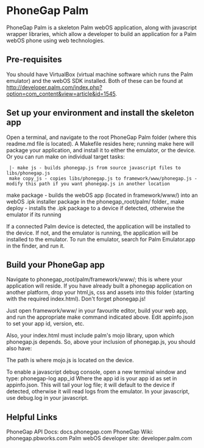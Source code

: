 PhoneGap Palm
=====================================================
PhoneGap Palm is a skeleton Palm webOS application, along with javascript wrapper libraries, which allow a developer to build an application for a Palm webOS phone using web technologies.


Pre-requisites
-----------------------------------------------------
You should have VirtualBox (virtual machine software which runs the Palm emulator) and the webOS SDK installed. Both of these can be found at http://developer.palm.com/index.php?option=com_content&view=article&id=1545.


Set up your environment and install the skeleton app
-----------------------------------------------------
Open a terminal, and navigate to the root PhoneGap Palm folder (where this readme.md file is located). A Makefile resides here; running make here will package your application, and install it to either the emulator, or the device. Or you can run make on individual target tasks:

     |- make js - builds phonegap.js from source javascript files to libs/phonegap.js
     make copy_js - copies libs/phonegap.js to framework/www/phonegap.js - modify this path if you want phonegap.js in another location
make package - builds the webOS app (located in framework/www/) into an webOS .ipk installer package in the phonegap_root/palm/ folder_
make deploy - installs the .ipk package to a device if detected, otherwise the emulator if its running 

If a connected Palm device is detected, the application will be installed to the device. If not, and the emulator is running, the application will be installed to the emulator. To run the emulator, search for Palm Emulator.app in the finder, and run it. 


Build your PhoneGap app
-----------------------------------------------------
Navigate to phonegap_root/palm/framework/www/; this is where your application will reside. If you have already built a phonegap application on another platform, drop your html,js, css and assets into this folder (starting with the required index.html). Don't forget phonegap.js!

Just open framework/www/ in your favourite editor, build your web app, and run the appropriate make command indicated above. Edit appinfo.json to set your app id, version, etc.

Also, your index.html must include palm's mojo library, upon which phonegap.js depends. So, above your inclusion of phonegap.js, you should also have:

<script language="javascript" type="text/javascript" src="/usr/palm/frameworks/mojo/mojo.js" x-mojo-version="1"></script>

The path is where mojo.js is located on the device.

To enable a javascript debug console, open a new terminal window and type: phonegap-log app_id
Where the app id is your app id as set in appinfo.json.
This will tail your log file; it will default to the device if detected, otherwise it will read logs from the emulator.
In your javascript, use debug.log in your javascript.


Helpful Links
-----------------------------------------------------
PhoneGap API Docs: 			docs.phonegap.com
PhoneGap Wiki: 				phonegap.pbworks.com
Palm webOS developer site: 	developer.palm.com
